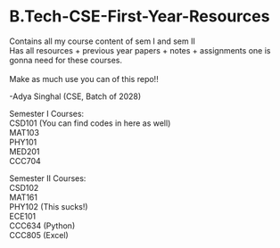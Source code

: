 # B.Tech-CSE-First-Year-Resources
Contains all my course content of sem I and sem II<br>
Has all resources + previous year papers + notes + assignments one is gonna need for these courses.<br>
<br>
Make as much use you can of this repo!!<br>

-Adya Singhal (CSE, Batch of 2028)

Semester I Courses:<br>
CSD101 (You can find codes in here as well)<br>
MAT103<br>
PHY101<br>
MED201<br>
CCC704<br>

Semester II Courses:<br>
CSD102<br>
MAT161<br>
PHY102 (This sucks!)<br>
ECE101<br>
CCC634 (Python)<br>
CCC805 (Excel)<br>
